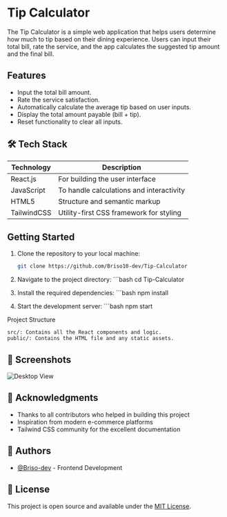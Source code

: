 # Tip Calculator

The Tip Calculator is a simple web application that helps users determine how much to tip based on their dining experience. Users can input their total bill, rate the service, and the app calculates the suggested tip amount and the final bill.

## Features

- Input the total bill amount.
- Rate the service satisfaction.
- Automatically calculate the average tip based on user inputs.
- Display the total amount payable (bill + tip).
- Reset functionality to clear all inputs.

## 🛠️ Tech Stack

| Technology | Description |
|------------|-------------|
| React.js | For building the user interface |
| JavaScript | To handle calculations and interactivity | 
| HTML5 | Structure and semantic markup |
| TailwindCSS | Utility-first CSS framework for styling |

## Getting Started

1. Clone the repository to your local machine:
   ```bash
   git clone https://github.com/Briso10-dev/Tip-Calculator

2. Navigate to the project directory:
   ´´´bash
   cd Tip-Calculator

3. Install the required dependencies:
    ´´´bash
    npm install

4. Start the development server:
    ´´´bash
    npm start

Project Structure

    src/: Contains all the React components and logic.
    public/: Contains the HTML file and any static assets.

## 📸 Screenshots

![Desktop View](./public/screenshot-app.png)

## 🙏 Acknowledgments

- Thanks to all contributors who helped in building this project
- Inspiration from modern e-commerce platforms
- Tailwind CSS community for the excellent documentation

## 👥 Authors

- [@Briso-dev](https://github.com/Briso10-dev) - Frontend Development

## 📄 License

This project is open source and available under the [MIT License](LICENSE).